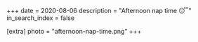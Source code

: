 +++
date = 2020-08-06
description = "Afternoon nap time 😴"
in_search_index = false

[extra]
photo = "afternoon-nap-time.png"
+++
